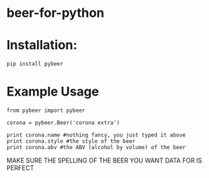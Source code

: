 # beer-for-python

# Installation:

```
pip install pybeer
```

# Example Usage

```
from pybeer import pybeer

corona = pybeer.Beer('corona extra')

print corona.name #nothing fancy, you just typed it above
print corona.style #the style of the beer
print corona.abv #the ABV (alcohol by volume) of the beer
```

MAKE SURE THE SPELLING OF THE BEER YOU WANT DATA FOR IS PERFECT

